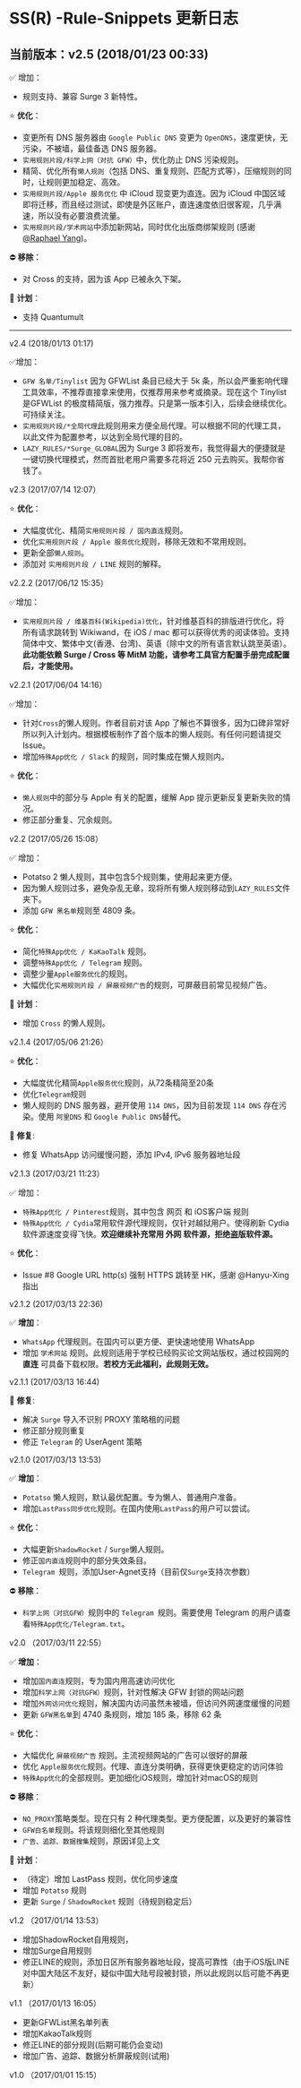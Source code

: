 # SS(R) -Rule-Snippets 更新日志

## 当前版本：v2.5 (2018/01/23 00:33)

✅ 增加：

- 规则支持、兼容 Surge 3 新特性。

⭐️ **优化**：

- 变更所有 DNS 服务器由 `Google Public DNS` 变更为 `OpenDNS`，速度更快，无污染，不被墙，最佳备选 DNS 服务器。
- `实用规则片段/科学上网（对抗 GFW）`中，优化防止 DNS 污染规则。
- 精简、优化所有`懒人规则`（包括 DNS、重复规则、匹配方式等），压缩规则的同时，让规则更加稳定、高效。
- `实用规则片段/Apple 服务优化` 中 iCloud 现变更为直连。因为 iCloud 中国区域即将迁移，而且经过测试，即使是外区账户，直连速度依旧很客观，几乎满速，所以没有必要浪费流量。
- `实用规则片段/学术网站`中添加新网站，同时优化出版商绑架规则 (感谢[@Raphael Yang](https://github.com/Yohoa))。

⛔️ **移除**：

- 对 Cross 的支持，因为该 App 已被永久下架。

📒 **计划**：

- 支持 Quantumult

---

v2.4 (2018/01/13 01:17)

✅增加：

- `GFW 名单/Tinylist` 因为 GFWList 条目已经大于 5k 条，所以会严重影响代理工具效率，不推荐直接拿来使用，仅推荐用来参考或摘录。现在这个 Tinylist 是GFWList 的极度精简版，强力推荐。只是第一版本引入，后续会继续优化。可持续关注。
- `实用规则片段/*全局代理`此规则用来方便全局代理。可以根据不同的代理工具，以此文件为配置参考，以达到全局代理的目的。
- `LAZY_RULES/*Surge_GLOBAL`因为 Surge 3 即将发布，我觉得最大的便捷就是一键切换代理模式，然而首批老用户需要多花将近 250 元去购买。我帮你省钱了。

v2.3 (2017/07/14 12:07）

⭐️ **优化**：

- 大幅度优化、精简`实用规则片段 / 国内直连`规则。
- 优化`实用规则片段 / Apple 服务优化`规则，移除无效和不常用规则。
- 更新全部`懒人规则`。
- 添加对 `实用规则片段 / LINE` 规则的解释。

v2.2.2 (2017/06/12 15:35）

✅增加：

- `实用规则片段 / 维基百科(Wikipedia)优化`，针对维基百科的排版进行优化，将所有请求跳转到 Wikiwand，在 iOS / mac 都可以获得优秀的阅读体验。支持 简体中文、繁体中文(香港、台湾)、英语（除中文的所有语言默认跳至英语）。**此功能依赖 Surge / Cross 等 MitM 功能，请参考工具官方配置手册完成配置后，才能使用。**

v2.2.1 (2017/06/04 14:16）

✅增加：

- 针对`Cross`的懒人规则。作者目前对该 App 了解也不算很多，因为口碑非常好所以列入计划内。根据模板制作了首个版本的懒人规则。有任何问题请提交 Issue。
- 增加`特殊App优化 / Slack` 的规则，同时集成在懒人规则内。

⭐️ **优化**：

- `懒人规则`中的部分与 Apple 有关的配置，缓解 App 提示更新反复更新失败的情况。
- 修正部分重复、冗余规则。

v2.2 (2017/05/26 15:08）

✅ 增加：

- Potatso 2 懒人规则，其中包含5个规则集，使用起来更方便。
- 因为懒人规则过多，避免杂乱无章，现将所有懒人规则移动到`LAZY_RULES`文件夹下。
- 添加 `GFW 黑名单`规则至 4809 条。

⭐️ **优化**：

- 简化`特殊App优化 / KaKaoTalk` 规则。
- 调整`特殊App优化 / Telegram`  规则。
- 调整少量`Apple服务优化`的规则。
- 大幅优化`实用规则片段 / 屏蔽视频广告`的规则，可屏蔽目前常见视频广告。

📒 **计划**：

- 增加 `Cross` 的懒人规则。

v2.1.4 (2017/05/06 21:26）

⭐️ **优化**：

- 大幅度优化精简`Apple服务优化`规则，从72条精简至20条
- 优化`Telegram`规则
- 懒人规则的 DNS 服务器，避开使用 `114 DNS`，因为目前发现 `114 DNS` 存在污染。使用 `阿里DNS` 和 `Google Public DNS`替代。

🔧 **修复**:

- 修复 WhatsApp 访问缓慢问题，添加 IPv4, IPv6 服务器地址段

v2.1.3 (2017/03/21 11:23）

✅ 增加：

- `特殊App优化 / Pinterest`规则，其中包含 网页 和 iOS客户端 规则
- `特殊App优化 / Cydia`常用软件源代理规则，仅针对越狱用户。使得刷新 Cydia 软件源速度变得飞快。**欢迎继续补充常用 外网 软件源，拒绝盗版软件源。**

⭐️ **优化**：

- Issue #8 Google URL http(s) 强制 HTTPS 跳转至 HK，感谢 @Hanyu-Xing 指出

v2.1.2 (2017/03/13 22:36)

✅ **增加**：
- `WhatsApp` 代理规则。在国内可以更方便、更快速地使用 WhatsApp
- 增加 `学术网站` 规则。此规则适用于学校已经购买论文网站版权，通过校园网的 **直连** 可具备下载权限。**若校方无此福利，此规则无效。**


v2.1.1 (2017/03/13 16:44)

🔧 **修复**:
- 解决 `Surge` 导入不识别 PROXY 策略租的问题
- 修正部分规则重复
- 修正 `Telegram` 的 UserAgent 策略

v2.1.0 (2017/03/13 13:53)

✅ **增加**：
- `Potatso` 懒人规则，默认最优配置。专为懒人、普通用户准备。
- 增加`LastPass同步优化`规则。在国内使用`LastPass`的用户可以尝试。

⭐️ **优化**：
- 大幅更新`ShadowRocket` / `Surge`懒人规则。
- 修正`国内直连`规则中的部分失效条目。
- `Telegram `规则，添加User-Agnet支持（目前仅`Surge`支持次参数）

⛔️ **移除**：
- `科学上网（对抗GFW）`规则中的 `Telegram `规则。需要使用 Telegram 的用户请查看`特殊App优化/Telegram.txt`。



v2.0 （2017/03/11 22:55）

✅ **增加**：
- 增加`国内直连`规则，专为国内用高速访问优化
- 增加`科学上网（对抗GFW）`规则，针对性解决 GFW 封锁的网站问题
- 增加`外网访问优化`规则，解决国内访问虽然未被墙，但访问外网速度缓慢的问题
- 更新 `GFW黑名单`到 4740 条规则，增加 185 条，移除 62 条

⭐️ **优化**：
- 大幅优化 `屏蔽视频广告` 规则。主流视频网站的广告可以很好的屏蔽
- 优化 `Apple服务优化`规则。代理、直连分类明确，获得更快更稳定的访问体验
- `特殊App优化`的全部规则。更加细化iOS规则，增加针对macOS的规则

⛔️ **移除**：
- `NO_PROXY`策略类型。现在只有 2 种代理类型。更方便配置，以及更好的兼容性
- `GFW白名单`规则。将该规则细化至其他规则
- `广告、追踪、数据搜集`规则，原因详见上文

📒 **计划**：
- （待定）增加 LastPass 规则，优化同步速度
- 增加 `Potatso` 规则
- 更新 `Surge` / `ShadowRocket` 规则（待规则稳定后）

v1.2 （2017/01/14 13:53）

- 增加ShadowRocket自用规则，
- 增加Surge自用规则
- 修正LINE的规则，添加日区所有服务器地址段，提高可靠性（由于iOS版LINE对中国大陆区不友好，疑似中国大陆号段被封锁，所以此规则以后可能不再更新）

v1.1 （2017/01/13 16:05）

- 更新GFWList黑名单列表
- 增加KakaoTalk规则
- 修正LINE的部分规则(后期可能仍会变动)
- 增加广告、追踪、数据分析屏蔽规则(试用)

v1.0 （2017/01/01 15:15）
